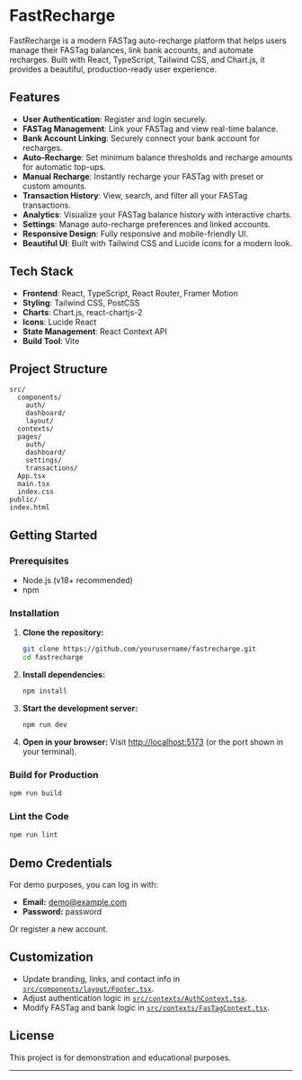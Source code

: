 # FastRecharge

FastRecharge is a modern FASTag auto-recharge platform that helps users manage their FASTag balances, link bank accounts, and automate recharges. Built with React, TypeScript, Tailwind CSS, and Chart.js, it provides a beautiful, production-ready user experience.

## Features

- **User Authentication**: Register and login securely.
- **FASTag Management**: Link your FASTag and view real-time balance.
- **Bank Account Linking**: Securely connect your bank account for recharges.
- **Auto-Recharge**: Set minimum balance thresholds and recharge amounts for automatic top-ups.
- **Manual Recharge**: Instantly recharge your FASTag with preset or custom amounts.
- **Transaction History**: View, search, and filter all your FASTag transactions.
- **Analytics**: Visualize your FASTag balance history with interactive charts.
- **Settings**: Manage auto-recharge preferences and linked accounts.
- **Responsive Design**: Fully responsive and mobile-friendly UI.
- **Beautiful UI**: Built with Tailwind CSS and Lucide icons for a modern look.

## Tech Stack

- **Frontend**: React, TypeScript, React Router, Framer Motion
- **Styling**: Tailwind CSS, PostCSS
- **Charts**: Chart.js, react-chartjs-2
- **Icons**: Lucide React
- **State Management**: React Context API
- **Build Tool**: Vite

## Project Structure

```
src/
  components/
    auth/
    dashboard/
    layout/
  contexts/
  pages/
    auth/
    dashboard/
    settings/
    transactions/
  App.tsx
  main.tsx
  index.css
public/
index.html
```

## Getting Started

### Prerequisites

- Node.js (v18+ recommended)
- npm

### Installation

1. **Clone the repository:**
   ```sh
   git clone https://github.com/yourusername/fastrecharge.git
   cd fastrecharge
   ```

2. **Install dependencies:**
   ```sh
   npm install
   ```

3. **Start the development server:**
   ```sh
   npm run dev
   ```

4. **Open in your browser:**
   Visit [http://localhost:5173](http://localhost:5173) (or the port shown in your terminal).

### Build for Production

```sh
npm run build
```

### Lint the Code

```sh
npm run lint
```

## Demo Credentials

For demo purposes, you can log in with:
- **Email:** demo@example.com
- **Password:** password

Or register a new account.

## Customization

- Update branding, links, and contact info in [`src/components/layout/Footer.tsx`](src/components/layout/Footer.tsx).
- Adjust authentication logic in [`src/contexts/AuthContext.tsx`](src/contexts/AuthContext.tsx).
- Modify FASTag and bank logic in [`src/contexts/FasTagContext.tsx`](src/contexts/FasTagContext.tsx).

## License

This project is for demonstration and educational purposes.

---
